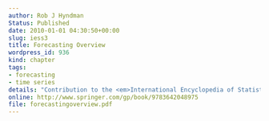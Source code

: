 ```yaml
---
author: Rob J Hyndman
Status: Published
date: 2010-01-01 04:30:50+00:00
slug: iess3
title: Forecasting Overview
wordpress_id: 936
kind: chapter
tags:
- forecasting
- time series
details: "Contribution to the <em>International Encyclopedia of Statistical Science</em>, ed. Miodrag Lovric, Springer. pp.536-539"
online: http://www.springer.com/gp/book/9783642048975
file: forecastingoverview.pdf
---
```

